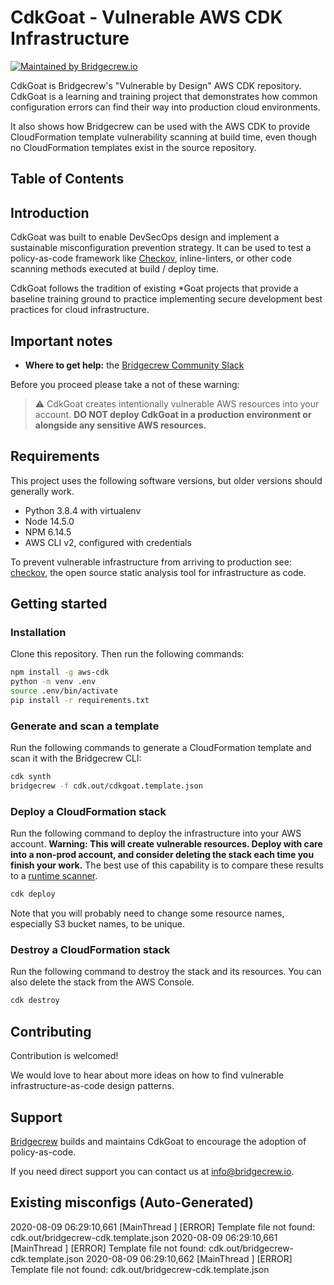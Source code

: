 # CdkGoat - Vulnerable AWS CDK Infrastructure

[![Maintained by Bridgecrew.io](https://img.shields.io/badge/maintained%20by-bridgecrew.io-blueviolet)](https://bridge.dev/2WBms5Q)

CdkGoat is Bridgecrew's "Vulnerable by Design" AWS CDK repository.
CdkGoat is a learning and training project that demonstrates how common configuration errors can find their way into production cloud environments.

It also shows how Bridgecrew can be used with the AWS CDK to provide CloudFormation template vulnerability scanning at build time, even though no CloudFormation templates exist in the source repository.

## Table of Contents


## Introduction

CdkGoat was built to enable DevSecOps design and implement a sustainable misconfiguration prevention strategy. It can be used to test a policy-as-code framework like [Checkov](https://github.com/bridgecrewio/checkov/), inline-linters, or other code scanning methods executed at build / deploy time.

CdkGoat follows the tradition of existing *Goat projects that provide a baseline training ground to practice implementing secure development best practices for cloud infrastructure.

## Important notes

* **Where to get help:** the [Bridgecrew Community Slack](https://codified-security.herokuapp.com/)

Before you proceed please take a not of these warning:
> :warning: CdkGoat creates intentionally vulnerable AWS resources into your account. **DO NOT deploy CdkGoat in a production environment or alongside any sensitive AWS resources.**

## Requirements

This project uses the following software versions, but older versions should generally work.

* Python 3.8.4 with virtualenv
* Node 14.5.0
* NPM 6.14.5
* AWS CLI v2, configured with credentials

To prevent vulnerable infrastructure from arriving to production see: [checkov](https://github.com/bridgecrewio/checkov/), the open source static analysis tool for infrastructure as code.

## Getting started

### Installation
Clone this repository. Then run the following commands:

```bash
npm install -g aws-cdk
python -m venv .env
source .env/bin/activate
pip install -r requirements.txt
```

### Generate and scan a template

Run the following commands to generate a CloudFormation template and scan it with the Bridgecrew CLI:

```bash
cdk synth
bridgecrew -f cdk.out/cdkgoat.template.json
```

### Deploy a CloudFormation stack

Run the following command to deploy the infrastructure into your AWS account. **Warning: This will create vulnerable resources. Deploy with care into a non-prod account, and consider deleting the stack each time you finish your work.** The best use of this capability is to compare these results to a [runtime scanner](https://bridgecrew.cloud).

```bash
cdk deploy
```

Note that you will probably need to change some resource names, especially S3 bucket names, to be unique.

### Destroy a CloudFormation stack

Run the following command to destroy the stack and its resources. You can also delete the stack from the AWS Console.

```bash
cdk destroy
```

## Contributing

Contribution is welcomed!

We would love to hear about more ideas on how to find vulnerable infrastructure-as-code design patterns.

## Support

[Bridgecrew](https://bridge.dev/2WBms5Q) builds and maintains CdkGoat to encourage the adoption of policy-as-code.

If you need direct support you can contact us at [info@bridgecrew.io](mailto:info@bridgecrew.io).

## Existing misconfigs (Auto-Generated)
2020-08-09 06:29:10,661 [MainThread  ] [ERROR]  Template file not found: cdk.out/bridgecrew-cdk.template.json
2020-08-09 06:29:10,661 [MainThread  ] [ERROR]  Template file not found: cdk.out/bridgecrew-cdk.template.json
2020-08-09 06:29:10,662 [MainThread  ] [ERROR]  Template file not found: cdk.out/bridgecrew-cdk.template.json
